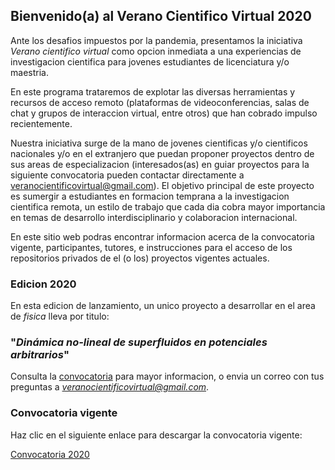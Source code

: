 ## Bienvenido(a) al Verano Cientifico Virtual 2020

Ante los desafios impuestos por la pandemia, presentamos la iniciativa _Verano cientifico virtual_ como opcion inmediata a una experiencias de investigacion cientifica para jovenes estudiantes de licenciatura y/o maestria. 

En este programa trataremos de explotar las diversas herramientas y recursos de acceso remoto (plataformas de videoconferencias, salas de chat y grupos de interaccion virtual, entre otros) que han cobrado impulso recientemente. 

Nuestra iniciativa surge de la mano de jovenes cientificas y/o cientificos nacionales y/o en el extranjero que puedan proponer proyectos dentro de sus areas de especializacion (interesados(as) en guiar proyectos para la siguiente convocatoria pueden contactar directamente a veranocientificovirtual@gmail.com). El objetivo principal de este proyecto es sumergir a estudiantes en formacion temprana a la investigacion cientifica remota, un estilo de trabajo que cada dia cobra mayor importancia en temas de desarrollo interdisciplinario y colaboracion internacional.

En este sitio web podras encontrar informacion acerca de la convocatoria vigente, participantes, tutores, e instrucciones para el acceso de los repositorios privados de el (o los) proyectos vigentes actuales.

### Edicion 2020
En esta edicion de lanzamiento, un unico proyecto a desarrollar en el area de _fisica_ lleva por titulo:

### "_Dinámica no-lineal de superfluidos en potenciales arbitrarios_"

Consulta la [convocatoria](https://veranocientificovirtual.github.io/docs/convocatoria_borrador.pdf) para mayor informacion, o envia un correo con tus preguntas a *veranocientificovirtual@gmail.com*.

### Convocatoria vigente
Haz clic en el siguiente enlace para descargar la convocatoria vigente:

[Convocatoria 2020](https://veranocientificovirtual.github.io/docs/convocatoria_borrador.pdf)
